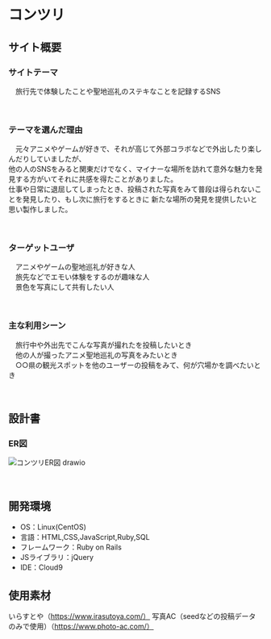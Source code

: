 # コンツリ
<!--​READMEを作成する際は、項目内の【補足説明】は削除して完成させてください。-->
## サイト概要
### サイトテーマ
　旅行先で体験したことや聖地巡礼のステキなことを記録するSNS
<!-- 【補足説明】 -->
<!-- - 〜なコミュニティサイトorレビューサイトorSNS　と１文で記載する -->
​
### テーマを選んだ理由
　元々アニメやゲームが好きで、それが高じて外部コラボなどで外出したり楽しんだりしていましたが、<br>
他の人のSNSをみると関東だけでなく、マイナーな場所を訪れて意外な魅力を発見する方がいてそれに共感を得たことがありました。<br>
仕事や日常に退屈してしまったとき、投稿された写真をみて普段は得られないことを発見したり、もし次に旅行をするときに
新たな場所の発見を提供したいと思い製作しました。
<!-- 【補足説明】 -->
<!-- - ですます調で記載しましょう。READMEファイルは企業様も見られます。 -->
<!-- - ３文以上記載しましょう。 -->

<!--　★テーマ理由を記載する際のポイント　-->
<!-- - 自分自身の背景の説明（このポートフォリオを作る前提を説明） -->
<!-- - 扱う題材が抱えている問題・課題の説明 -->
<!-- - ターゲットとするユーザーが持つであろう課題の説明（需要をアピールするため） -->
<!-- - 当問題を解決するために、このようなポートフォリオを制作してみようと考えました」という結び -->

<!-- ★記載例 -->
<!-- もともと料理が好きで、オリジナルレシピで料理を作ることが多いのですが、少しずつレシピが1パターンになってきており頭を悩ませていました。 -->
<!-- 身近に自分と同じように、料理を好んでする友人がいないため困っていた所、他の人がどのようなレシピで作っているのかを知れるサービスがあれば便利だと考えました。 -->
<!-- また料理好きな人だけでなく、日々料理を作る必要があるがレシピに困っている人の助けにもなると考え、このテーマにしました。 -->
​
### ターゲットユーザ
　アニメやゲームの聖地巡礼が好きな人<br>
　旅先などでエモい体験をするのが趣味な人<br>
　景色を写真にして共有したい人
<!-- 【補足説明】 -->
<!-- - 〜な人という記載方法で、2つ以上記載しましょう -->
<!-- - テーマ理由と矛盾のないターゲットを選出しましょう -->
<!-- - 実際にサービスを利用する立場であると想定しましょう  -->
​
### 主な利用シーン
　旅行中や外出先でこんな写真が撮れたを投稿したいとき<br>
　他の人が撮ったアニメ聖地巡礼の写真をみたいとき<br>
　○○県の観光スポットを他のユーザーの投稿をみて、何が穴場かを調べたいとき
<!-- 【補足説明】 -->
<!-- - 〜な時という記載方法で、2つ以上記載しましょう -->
​
## 設計書
### ER図
![コンツリER図 drawio](https://github.com/user-attachments/assets/0082edc2-74f9-4e0f-a097-8dc6646833f8)

<!-- 【補足説明】 -->
<!-- - テーマ提出時点では不要です。 -->
<!-- - 当項目には「後ほど作成予定」と記載しましょう。 -->
​
## 開発環境
- OS：Linux(CentOS)
- 言語：HTML,CSS,JavaScript,Ruby,SQL
- フレームワーク：Ruby on Rails
- JSライブラリ：jQuery
- IDE：Cloud9
​
## 使用素材
いらすとや（https://www.irasutoya.com/）
写真AC（seedなどの投稿データのみで使用）（https://www.photo-ac.com/）


<!-- - 外部サービスの画像素材・音声素材を使用した場合は、必ずサービス名とURLを明記してください。 -->
<!-- - アプリケーションの実装に使用したgem/bootstrapのリファレンスなどの記載は不要です。 -->
<!-- - 使用しない場合は、使用素材の項目をREADMEから削除してください。 -->
<!-- - 架空の団体・題材を前提にポートフォリオを制作する場合、下記のテンプレートを当項目内に記載しましょう。 -->
<!-- 【テンプレート】 -->
<!-- 著作権を考慮し、架空のデータを扱う予定です。 -->
<!-- なお今後、実在するデータを利用する際には、事前に著作権保持者と契約を結んだ上で利用します。 -->